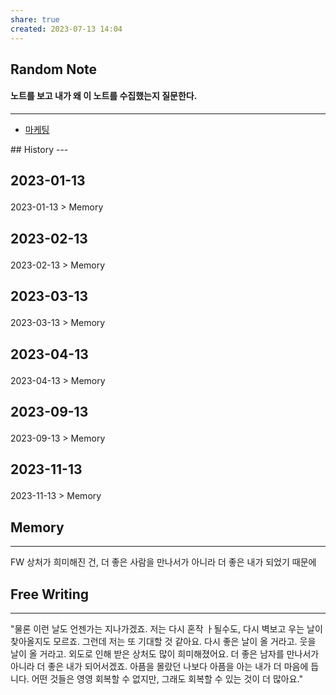 ```yaml
---
share: true
created: 2023-07-13 14:04
---
```


## Random Note
#### 노트를 보고 내가 왜 이 노트를 수집했는지 질문한다.
---
<p><span><ul>
<li><a data-tooltip-position="top" aria-label="Infinity Drawer/마케팅.md" data-href="Infinity Drawer/마케팅.md" href="Infinity Drawer/마케팅.md" class="internal-link" target="_blank" rel="noopener">마케팅</a></li>
</ul></span></p>
## History
---
<h2><span><p>2023-01-13</p></span></h2><p><span><p><span alt="2023-01-13 > Memory" src="2023-01-13#Memory" class="internal-embed">2023-01-13 &gt; Memory</span></p></span></p><h2><span><p>2023-02-13</p></span></h2><p><span><p><span alt="2023-02-13 > Memory" src="2023-02-13#Memory" class="internal-embed">2023-02-13 &gt; Memory</span></p></span></p><h2><span><p>2023-03-13</p></span></h2><p><span><p><span alt="2023-03-13 > Memory" src="2023-03-13#Memory" class="internal-embed">2023-03-13 &gt; Memory</span></p></span></p><h2><span><p>2023-04-13</p></span></h2><p><span><p><span alt="2023-04-13 > Memory" src="2023-04-13#Memory" class="internal-embed">2023-04-13 &gt; Memory</span></p></span></p><h2><span><p>2023-09-13</p></span></h2><p><span><p><span alt="2023-09-13 > Memory" src="2023-09-13#Memory" class="internal-embed">2023-09-13 &gt; Memory</span></p></span></p><h2><span><p>2023-11-13</p></span></h2><p><span><p><span alt="2023-11-13 > Memory" src="2023-11-13#Memory" class="internal-embed">2023-11-13 &gt; Memory</span></p></span></p>


## Memory
---
FW
상처가 희미해진 건,
더 좋은 사람을 만나서가 아니라 
더 좋은 내가 되었기 때문에


## Free Writing
---
"물론 이런 날도 언젠가는 지나가겠죠.
저는 다시 혼작 ㅏ될수도,
다시 벽보고 우는 날이 찾아올지도 모르죠.
그런데 저는 또 기대할 것 같아요.
다시 좋은 날이 올 거라고. 웃을 날이 올 거라고.
외도로 인해 받은 상처도 많이 희미해졌어요.
더 좋은 남자를 만나서가 아니라
더 좋은 내가 되어서겠죠.
아픔을 몰랐던 나보다 아픔을 아는 내가 더 마음에 듭니다.
어떤 것들은 영영 회복할 수 없지만,
그래도 회복할 수 있는 것이 더 많아요."

